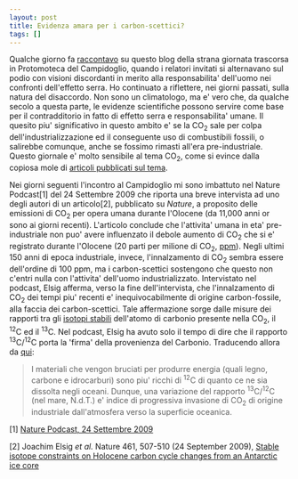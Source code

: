 ```yaml
---
layout: post
title: Evidenza amara per i carbon-scettici?
tags: []
---
```


Qualche giorno fa [raccontavo](http://www.galileonet.it/postdoc/article/192/sale-la-temperatura-in-protomoteca-sara-la-co2) su questo blog della strana giornata trascorsa in Protomoteca del Campidoglio, quando i relatori invitati si alternavano sul podio con visioni discordanti in merito alla responsabilita' dell'uomo nei confronti dell'effetto serra. Ho continuato a riflettere, nei giorni passati, sulla natura del disaccordo. Non sono un climatologo, ma e' vero che, da qualche secolo a questa parte, le evidenze scientifiche possono servire come base per il contradditorio in fatto di effetto serra e responsabilita' umane. Il quesito piu' significativo in questo ambito e' se la CO<sub>2</sub> sale per colpa dell'industrializzazione ed il conseguente uso di combustibili fossili, o salirebbe comunque, anche se fossimo rimasti all'era pre-industriale. Questo giornale e' molto sensibile al tema CO<sub>2</sub>, come si evince dalla copiosa mole di [articoli pubblicati sul tema](http://www.galileonet.it/search/?q=CO2).

Nei giorni seguenti l'incontro al Campidoglio mi sono imbattuto nel Nature Podcast[1] del 24 Settembre 2009 che riporta una breve intervista ad uno degli autori di un articolo[2], pubblicato su *Nature*, a proposito delle emissioni di CO<sub>2</sub> per opera umana durante l'Olocene (da 11,000 anni or sono ai giorni recenti). L'articolo conclude che l'attivita' umana in eta' pre-industriale non puo' avere influenzato il debole aumento di CO<sub>2</sub> che si e' registrato durante l'Olocene (20 parti per milione di CO<sub>2</sub>, [ppm](http://earthguide.ucsd.edu/virtualmuseum/Glossary_Climate/gloss_a-f.shtml#concunits)). Negli ultimi 150 anni di epoca industriale, invece, l'innalzamento di CO<sub>2</sub> sembra essere dell'ordine di 100 ppm, ma i carbon-scettici sostengono che questo non c'entri nulla con l'attivita' dell'uomo industrializzato. Intervistato nel podcast, Elsig afferma, verso la fine dell'intervista, che l'innalzamento di CO<sub>2</sub> dei tempi piu' recenti e' inequivocabilmente di origine carbon-fossile, alla faccia dei carbon-scettici. Tale affermazione sorge dalle misure dei rapporti tra gli [isotopi stabili](http://earthguide.ucsd.edu/virtualmuseum/Glossary_Climate/gloss_a-f.shtml#carbonisotopes) dell'atomo di carbonio presente nella CO<sub>2</sub>, il <sup>12</sup>C ed il <sup>13</sup>C. Nel podcast, Elsig ha avuto solo il tempo di dire che il rapporto <sup>13</sup>C/<sup>12</sup>C porta la 'firma' della provenienza del Carbonio. Traducendo allora da [qui](http://earthguide.ucsd.edu/virtualmuseum/climatechange1/03_2.shtml):

> I materiali che vengon bruciati per produrre energia (quali legno, carbone e idrocarburi) sono piu' ricchi di <sup>12</sup>C di quanto ce ne sia dissolta negli oceani. Dunque, una variazione del rapporto <sup>13</sup>C/<sup>12</sup>C (nel mare, N.d.T.) e' indice di progressiva invasione di CO<sub>2</sub> di origine industriale dall'atmosfera verso la superficie oceanica.

[1] [Nature Podcast, 24 Settembre 2009](http://www.nature.com/nature/podcast/index-2009-09-24.html)

[2] Joachim Elsig *et al.* Nature 461, 507-510 (24 September 2009),
[Stable isotope constraints on Holocene carbon cycle changes from an Antarctic ice core](http://dx.doi.org/10.1038/nature08393)
